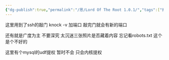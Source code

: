 ```yaml
---
{"dg-publish":true,"permalink":"/思/Lord Of The Root 1.0.1/","tags":["打靶","hackthebox"]}
---
```



这里用到了ssh的敲门 knock -v 加端口 敲完门就会有新的端口

还有就是广度为主 不要深究 太沉迷三张照片是否藏着内容 忘记看robots.txt 这个是个不好的 

这里有个mysql的udf提权 暂时不会 只会内核提权